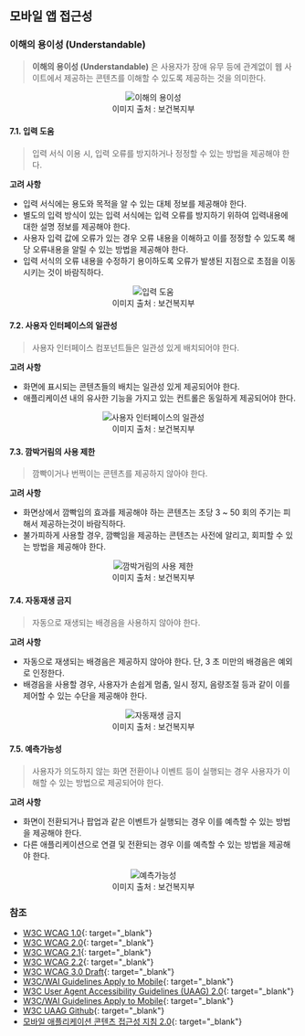 ## 모바일 앱 접근성

### **이해의 용이성 (Understandable)**
>**이해의 용이성 (Understandable)** 은 사용자가 장애 유무 등에 관계없이 웹 사이트에서 제공하는 콘텐츠를 이해할 수 있도록 제공하는 것을 의미한다.    

<figure aria-hidden="true" style="text-align:center">
   <img src="./../../images/mcag/7.Understandable.jpg" alt="이해의 용이성">
   <figcaption>이미지 출처 : 보건복지부</figcaption>
</figure>

#### 7.1. 입력 도움
> 입력 서식 이용 시, 입력 오류를 방지하거나 정정할 수 있는 방법을 제공해야 한다.       

**고려 사항**
- 입력 서식에는 용도와 목적을 알 수 있는 대체 정보를 제공해야 한다.   
- 별도의 입력 방식이 있는 입력 서식에는 입력 오류를 방지하기 위하여 입력내용에 대한 설명 정보를 제공해야 한다.   
- 사용자 입력 값에 오류가 있는 경우 오류 내용을 이해하고 이를 정정할 수 있도록 해당 오류내용을 알릴 수 있는 방법을 제공해야 한다.   
- 입력 서식의 오류 내용을 수정하기 용이하도록 오류가 발생된 지점으로 초점을 이동시키는 것이 바람직하다.   


<figure aria-hidden="true" style="text-align:center">
   <img src="./../../images/mcag/7.1.Input-Assistance.jpg" alt="입력 도움">
   <figcaption>이미지 출처 : 보건복지부</figcaption>
</figure>


#### 7.2. 사용자 인터페이스의 일관성
> 사용자 인터페이스 컴포넌트들은 일관성 있게 배치되어야 한다.    

**고려 사항**
- 화면에 표시되는 콘텐츠들의 배치는 일관성 있게 제공되어야 한다.   
- 애플리케이션 내의 유사한 기능을 가지고 있는 컨트롤은 동일하게 제공되어야 한다.   

<figure aria-hidden="true" style="text-align:center">
   <img src="./../../images/mcag/7.2.User-Interface-components.jpg" alt="사용자 인터페이스의 일관성">
   <figcaption>이미지 출처 : 보건복지부</figcaption>
</figure>


#### 7.3. 깜박거림의 사용 제한
> 깜빡이거나 번쩍이는 콘텐츠를 제공하지 않아야 한다.    

**고려 사항**
- 화면상에서 깜빡임의 효과를 제공해야 하는 콘텐츠는 초당 3 ~ 50 회의 주기는 피해서 제공하는것이 바람직하다.   
- 불가피하게 사용할 경우, 깜빡임을 제공하는 콘텐츠는 사전에 알리고, 회피할 수 있는 방법을 제공해야 한다.   

<figure aria-hidden="true" style="text-align:center">
   <img src="./../../images/mcag/7.3.Consideration-for-Seizure.jpg" alt="깜박거림의 사용 제한">
   <figcaption>이미지 출처 : 보건복지부</figcaption>
</figure>

#### 7.4. 자동재생 금지
> 자동으로 재생되는 배경음을 사용하지 않아야 한다.       

**고려 사항**
- 자동으로 재생되는 배경음은 제공하지 않아야 한다. 단, 3 초 미만의 배경음은 예외로 인정한다.   
- 배경음을 사용할 경우, 사용자가 손쉽게 멈춤, 일시 정지, 음량조절 등과 같이 이를 제어할 수 있는 수단을 제공해야 한다.   

<figure aria-hidden="true" style="text-align:center">
   <img src="./../../images/mcag/7.4.Enough-Time.jpg" alt="자동재생 금지">
   <figcaption>이미지 출처 : 보건복지부</figcaption>
</figure>

#### 7.5. 예측가능성
> 사용자가 의도하지 않는 화면 전환이나 이벤트 등이 실행되는 경우 사용자가 이해할 수 있는 방법으로 제공되어야 한다.       

**고려 사항**
- 화면이 전환되거나 팝업과 같은 이벤트가 실행되는 경우 이를 예측할 수 있는 방법을 제공해야 한다.   
- 다른 애플리케이션으로 연결 및 전환되는 경우 이를 예측할 수 있는 방법을 제공해야 한다.   

<figure aria-hidden="true" style="text-align:center">
   <img src="./../../images/mcag/7.5.Predictable.jpg" alt="예측가능성">
   <figcaption>이미지 출처 : 보건복지부</figcaption>
</figure>


### 참조
- [W3C WCAG 1.0](https://www.w3.org/TR/WCAG10/){: target="_blank"}   
- [W3C WCAG 2.0](https://www.w3.org/TR/WCAG20/){: target="_blank"}   
- [W3C WCAG 2.1](https://www.w3.org/TR/WCAG21/){: target="_blank"}   
- [W3C WCAG 2.2](https://www.w3.org/TR/WCAG22/){: target="_blank"}    
- [W3C WCAG 3.0 Draft](https://www.w3.org/TR/2021/WD-wcag-3.0-20210121/){: target="_blank"}   
- [W3C/WAI Guidelines Apply to Mobile](https://www.w3.org/TR/2015/WD-mobile-accessibility-mapping-20150226/){: target="_blank"}    
- [W3C User Agent Accessibility Guidelines (UAAG) 2.0](https://www.w3.org/TR/UAAG20/){: target="_blank"}    
- [W3C/WAI Guidelines Apply to Mobile](https://www.w3.org/TR/IMPLEMENTING-UAAG20/mobile.html){: target="_blank"}   
- [W3C UAAG Github](https://github.com/w3c/UAAG){: target="_blank"}   
- [모바일 애플리케이션 콘텐츠 접근성 지침 2.0](http://www.webwatch.or.kr/pds/(KS%20X%203253)%EB%AA%A8%EB%B0%94%EC%9D%BC%20%EC%95%A0%ED%94%8C%EB%A6%AC%EC%BC%80%EC%9D%B4%EC%85%98%20%EC%BD%98%ED%85%90%EC%B8%A0%20%EC%A0%91%EA%B7%BC%EC%84%B1%20%20%EC%A7%80%EC%B9%A8%202.0.pdf){: target="_blank"}    


